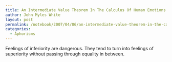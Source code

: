 ```yaml
---
title: An Intermediate Value Theorem In The Calculus Of Human Emotions
author: John Myles White
layout: post
permalink: /notebook/2007/04/06/an-intermediate-value-theorem-in-the-calculus-of-human-emotions/
categories:
  - Aphorisms
---
```


Feelings of inferiority are dangerous. They tend to turn into feelings of superiority without passing through equality in between.
